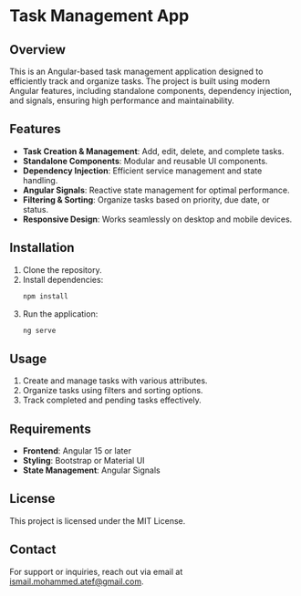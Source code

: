 # Task Management App

## Overview
This is an Angular-based task management application designed to efficiently track and organize tasks. The project is built using modern Angular features, including standalone components, dependency injection, and signals, ensuring high performance and maintainability.

## Features
- **Task Creation & Management**: Add, edit, delete, and complete tasks.
- **Standalone Components**: Modular and reusable UI components.
- **Dependency Injection**: Efficient service management and state handling.
- **Angular Signals**: Reactive state management for optimal performance.
- **Filtering & Sorting**: Organize tasks based on priority, due date, or status.
- **Responsive Design**: Works seamlessly on desktop and mobile devices.

## Installation
1. Clone the repository.
2. Install dependencies:
   ```sh
   npm install
   ```
3. Run the application:
   ```sh
   ng serve
   ```

## Usage
1. Create and manage tasks with various attributes.
2. Organize tasks using filters and sorting options.
3. Track completed and pending tasks effectively.

## Requirements
- **Frontend**: Angular 15 or later
- **Styling**: Bootstrap or Material UI
- **State Management**: Angular Signals

## License
This project is licensed under the MIT License.

## Contact
For support or inquiries, reach out via email at ismail.mohammed.atef@gmail.com.


